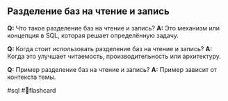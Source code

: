 ## Разделение баз на чтение и запись

**Q:** Что такое разделение баз на чтение и запись?
**A:** Это механизм или концепция в SQL, которая решает определённую задачу.

**Q:** Когда стоит использовать разделение баз на чтение и запись?
**A:** Когда это улучшает читаемость, производительность или архитектуру.

**Q:** Пример разделение баз на чтение и запись?
**A:** Пример зависит от контекста темы.

#sql #🧠flashcard
